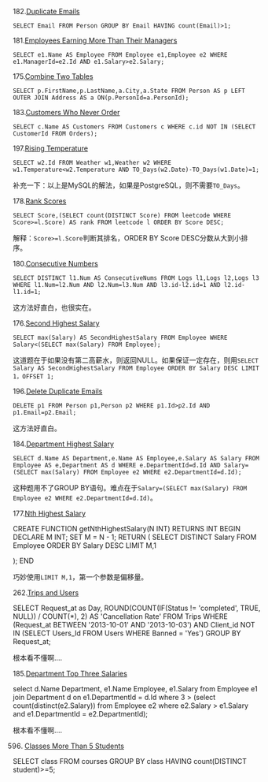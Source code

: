 182.[Duplicate Emails](https://leetcode.com/problems/duplicate-emails/#/description) 

`SELECT Email FROM Person GROUP BY Email HAVING count(Email)>1;`

181.[Employees Earning More Than Their Managers](https://leetcode.com/problems/employees-earning-more-than-their-managers/#/description)

`SELECT e1.Name AS Employee FROM Employee e1,Employee e2 WHERE e1.ManagerId=e2.Id AND e1.Salary>e2.Salary;`

175.[Combine Two Tables](https://leetcode.com/problems/combine-two-tables/#/description)

`SELECT p.FirstName,p.LastName,a.City,a.State FROM Person AS p LEFT OUTER JOIN Address AS a ON(p.PersonId=a.PersonId);`

183.[Customers Who Never Order](https://leetcode.com/problems/customers-who-never-order/#/description)

`SELECT c.Name AS Customers FROM Customers c WHERE c.id NOT IN (SELECT CustomerId FROM Orders);`

197.[Rising Temperature](https://leetcode.com/problems/rising-temperature/#/description)

`SELECT w2.Id FROM Weather w1,Weather w2 WHERE w1.Temperature<w2.Temperature AND TO_Days(w2.Date)-TO_Days(w1.Date)=1;`

补充一下：以上是MySQL的解法，如果是PostgreSQL，则不需要`TO_Days`。

178.[Rank Scores](https://leetcode.com/problems/rank-scores/#/description)

`SELECT Score,(SELECT count(DISTINCT Score) FROM leetcode WHERE Score>=l.Score) AS rank FROM leetcode l ORDER BY Score DESC;`

解释：`Score>=l.Score`判断其排名，ORDER BY Score DESC分数从大到小排序。

180.[Consecutive Numbers](https://leetcode.com/problems/consecutive-numbers/#/description)

`SELECT DISTINCT l1.Num AS ConsecutiveNums FROM Logs l1,Logs l2,Logs l3 WHERE l1.Num=l2.Num AND l2.Num=l3.Num AND l3.id-l2.id=1 AND l2.id-l1.id=1;`

这方法好直白，也很实在。

176.[Second Highest Salary](https://leetcode.com/problems/second-highest-salary/#/description)

`SELECT max(Salary) AS SecondHighestSalary FROM Employee WHERE Salary<(SELECT max(Salary) FROM Employee);`

这道题在于如果没有第二高薪水，则返回NULL。如果保证一定存在，则用`SELECT Salary AS SecondHighestSalary FROM Employee ORDER BY Salary DESC LIMIT 1，OFFSET 1;`

196.[Delete Duplicate Emails](https://leetcode.com/problems/delete-duplicate-emails/#/description)

`DELETE p1 FROM Person p1,Person p2 WHERE p1.Id>p2.Id AND p1.Email=p2.Email;`

这方法好直白。

184.[Department Highest Salary](https://leetcode.com/problems/department-highest-salary/#/description)

`SELECT d.Name AS Department,e.Name AS Employee,e.Salary AS Salary FROM Employee AS e,Department AS d WHERE e.DepartmentId=d.Id AND Salary=(SELECT max(Salary) FROM Employee e2 WHERE e2.DepartmentId=d.Id);`

这种题用不了GROUP BY语句。难点在于`Salary=(SELECT max(Salary) FROM Employee e2 WHERE e2.DepartmentId=d.Id)`。

177.[Nth Highest Salary](https://leetcode.com/problems/nth-highest-salary/#/description)

CREATE FUNCTION getNthHighestSalary(N INT) RETURNS INT
BEGIN
  DECLARE M INT;
  SET M = N - 1;
  RETURN (
      SELECT DISTINCT Salary FROM Employee ORDER BY Salary DESC LIMIT M,1
      
  );
END

巧妙使用`LIMIT M,1`，第一个参数是偏移量。

262.[Trips and Users](https://leetcode.com/problems/trips-and-users/#/description)

SELECT Request_at as Day,
       ROUND(COUNT(IF(Status != 'completed', TRUE, NULL)) / COUNT(*), 2) AS 'Cancellation Rate'
FROM Trips
WHERE (Request_at BETWEEN '2013-10-01' AND '2013-10-03')
      AND Client_id NOT IN (SELECT Users_Id FROM Users WHERE Banned = 'Yes')
GROUP BY Request_at;

根本看不懂啊....

185.[Department Top Three Salaries](https://leetcode.com/problems/department-top-three-salaries/#/description)

select d.Name Department, e1.Name Employee, e1.Salary
from Employee e1 
join Department d
on e1.DepartmentId = d.Id
where 3 > (select count(distinct(e2.Salary)) from Employee e2 where e2.Salary > e1.Salary and e1.DepartmentId = e2.DepartmentId);

根本看不懂啊....

596. [Classes More Than 5 Students](https://leetcode.com/problems/classes-more-than-5-students/#/description)

SELECT class FROM courses GROUP BY class HAVING count(DISTINCT student)>=5;























